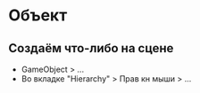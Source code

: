 # Объект

## Создаём что-либо на сцене
* GameObject > ...
* Во вкладке "Hierarchy" > Прав кн мыши > ...
